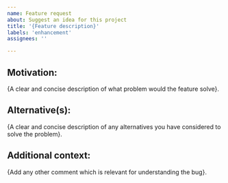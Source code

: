 ```yaml
---
name: Feature request
about: Suggest an idea for this project
title: '{Feature description}'
labels: 'enhancement'
assignees: ''

---
```


## Motivation:
{A clear and concise description of what problem would the feature solve}.

## Alternative(s):
{A clear and concise description of any alternatives you have considered to solve the problem}.

## Additional context:
{Add any other comment which is relevant for understanding the bug}.
